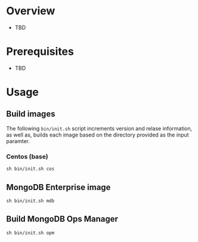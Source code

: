 # Overview

- TBD

# Prerequisites

- TBD

# Usage

## Build images

The following `bin/init.sh` script increments version and relase information, as well as, builds each image based on the directory provided as the input paramter.

### Centos (base)

```
sh bin/init.sh cos
```

## MongoDB Enterprise image

```
sh bin/init.sh mdb
```

## Build MongoDB Ops Manager

```
sh bin/init.sh opm
```
